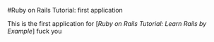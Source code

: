 #Ruby on Rails Tutorial: first application

This is the first application for
[*Ruby on Rails Tutorial: Learn Rails by Example*]
fuck you
